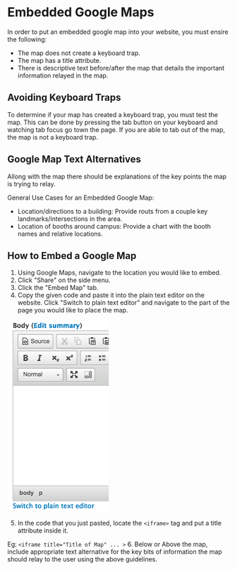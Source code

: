 # Embedded Google Maps

In order to put an embedded google map into your website, you must ensire the following:
  - The map does not create a keyboard trap.
  - The map has a title attribute.
  - There is descriptive text before/after the map that details the important information relayed in the map.
  
  ## Avoiding Keyboard Traps
  To determine if your map has created a keyboard trap, you must test the map. This can be done by pressing the tab button on your keyboard and watching tab focus go town the page. If you are able to tab out of the map, the map is not a keyboard trap.
  
  ## Google Map Text Alternatives
  Allong with the map there should be explanations of the key points the map is trying to relay.
  
  General Use Cases for an Embedded Google Map:
  - Location/directions to a building: Provide routs from a couple key landmarks/intersections in the area.
  - Location of booths around campus: Provide a chart with the booth names and relative locations.
  
  ## How to Embed a Google Map
  
  1. Using Google Maps, navigate to the location you would like to embed.
  2. Click "Share" on the side menu.
  3. Click the "Embed Map" tab.
  4. Copy the given code and paste it into the plain text editor on the website. Click "Switch to plain text editor" and navigate to the part of the page you would like to place the map.
  
  ![Click Plain Text Option](images/plainTextEditor.jpg)
  
  5. In the code that you just pasted, locate the ```<iframe>``` tag and put a title attribute inside it.
  
  Eg: ```<iframe title="Title of Map" ... >```
  6. Below or Above the map, include appropriate text alternative for the key bits of information the map should relay to the user using the above guidelines.
